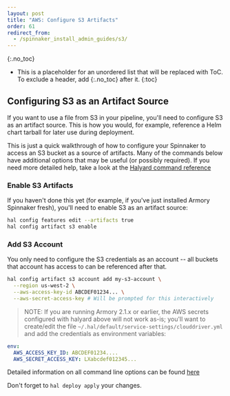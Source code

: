 ```yaml
---
layout: post
title: "AWS: Configure S3 Artifacts"
order: 61
redirect_from:
  - /spinnaker_install_admin_guides/s3/
---
```

{:.no_toc}
* This is a placeholder for an unordered list that will be replaced with ToC. To exclude a header, add {:.no_toc} after it.
{:toc}

## Configuring S3 as an Artifact Source

If you want to use a file from S3 in your pipeline,
you'll need to configure S3 as an artifact source.  This is how you would,
for example, reference a Helm chart tarball for later use during
deployment.

This is just a quick walkthrough of how to configure your Spinnaker to access
an S3 bucket as a source of artifacts.  Many of the commands below have
additional options that may be useful (or possibly required).  If you need
more detailed help, take a look at the
[Halyard command reference](https://www.spinnaker.io/reference/halyard/commands/#hal-config-artifact-s3-account)

### Enable S3 Artifacts

If you haven't done this yet (for example, if you've just installed Armory
Spinnaker fresh), you'll need to enable S3 as an artifact source:

```bash
hal config features edit --artifacts true
hal config artifact s3 enable
```

### Add S3 Account

You only need to configure the S3 credentials as an account -- all buckets
that account has access to can be referenced after that.

```bash
hal config artifact s3 account add my-s3-account \
  --region us-west-2 \
  --aws-access-key-id ABCDEF01234... \
  --aws-secret-access-key # Will be prompted for this interactively
```

> NOTE:  If you are running Armory 2.1.x or earlier, the AWS secrets configured
> with halyard above will not work as-is; you'll want to create/edit the file
> `~/.hal/default/service-settings/clouddriver.yml` and add the credentials as
> environment variables:
```yaml
env:
  AWS_ACCESS_KEY_ID: ABCDEF01234....
  AWS_SECRET_ACCESS_KEY: LXabcdef012345...
```

Detailed information on all command line options can be found [here](https://www.spinnaker.io/reference/halyard/commands/#hal-config-artifact-s3-account-add)

Don't forget to `hal deploy apply` your changes.



